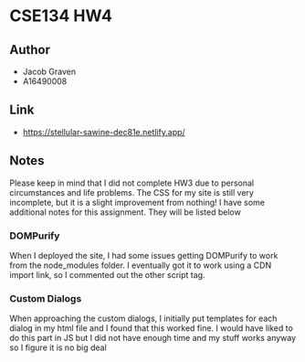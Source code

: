 # CSE134 HW4

## Author

- Jacob Graven
- A16490008

## Link

- https://stellular-sawine-dec81e.netlify.app/

## Notes

Please keep in mind that I did not complete HW3 due to personal circumstances and life problems. The CSS for my site is still very incomplete, but it is a slight improvement from nothing! I have some additional notes for this assignment. They will be listed below

### DOMPurify

When I deployed the site, I had some issues getting DOMPurify to work from the node_modules folder. I eventually got it to work using a CDN import link, so I commented out the other script tag.

### Custom Dialogs

When approaching the custom dialogs, I initially put templates for each dialog in my html file and I found that this worked fine. I would have liked to do this part in JS but I did not have enough time and my stuff works anyway so I figure it is no big deal




